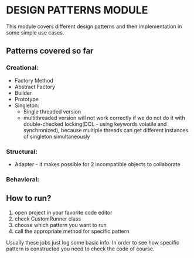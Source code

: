 # DESIGN PATTERNS MODULE

This module covers different design patterns and their implementation in some simple use cases.

## Patterns covered so far

### Creational:

* Factory Method
* Abstract Factory
* Builder
* Prototype
* Singleton:
  * Single threaded version
  * multithreaded version will not work correctly if we do not do it with double-checked 
  locking(DCL - using keywords volatile and synchronized), 
  because multiple threads can get different instances of singleton simultaneously

### Structural:

* Adapter - it makes possible for 2 incompatible objects to collaborate



### Behavioral:



## How to run?

1) open project in your favorite code editor
2) check CustomRunner class 
3) choose which pattern you want to run
4) call the appropriate method for specific pattern

Usually these jobs just log some basic info. In order to see how specific pattern is constructed 
you need to check the code of course. 